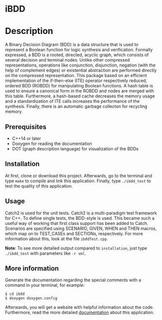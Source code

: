 iBDD
============

# Description
A Binary Decision Diagram (BDD) is a data structure that is used to represent a Boolean function for logic synthesis and verification. Formally expressed, a BDD is a rooted, directed, acyclic graph, which consists of several decision and terminal nodes. Unlike other compressed representations, operations like conjunction, disjunction, negation (with the help of complement edges) or existential abstraction are performed directly on the compressed representation. This package based on an efficient implementation of the if-then-else (ITE) operator respectively reduced, ordered BDD (ROBDD) for manipulating Boolean functions. A hash table is used to ensure a canonical form in the ROBDD and nodes are merged with this table. Furthermore, a hash-based cache decreases the memory usage and a standardization of ITE calls increases the performance of the synthesis. Finally, there is an automatic garbage collecton for recycling memory.

## Prerequisites
+ C++14 or later
+ Doxygen for reading the documentation
+ DOT (graph description language) for visualization of the BDDs

## Installation
At first, clone or download this project. Afterwards, go to the terminal and type `make` to compile and link this application. Finally, type `./ibdd_test` to test the quality of this application.

## Usage
Catch2 is used for the unit tests. Catch2 is a multi-paradigm test framework for C++. To define single tests, the BDD-style is used. This became such a useful way of working that first class support has been added to Catch. Scenarios are specified using SCENARIO, GIVEN, WHEN and THEN macros, which map on to TEST_CASEs and SECTIONs, respectively. For more information about this, look at the file `ibddTest.cpp`.

**Note**: To see more detailed output compared to `installation`, just type `./ibdd_test` with parameters like `-r xml`.

## More information
Generate the documentation regarding the special comments with a command in your terminal, for example:

```
$ cd ibdd
$ doxygen doxygen.config
```

Afterwards, you will get a website with helpful information about the code. Furthermore, read the more detailed [documentation](https://runekrauss.com/pdf/ibdd.pdf) about this application.
